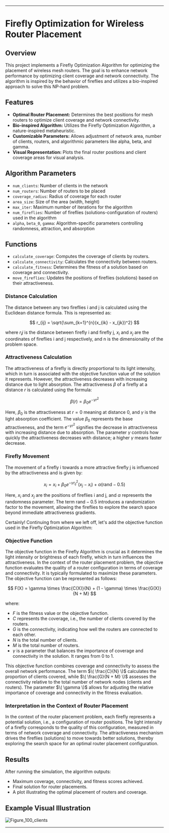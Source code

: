 

---

# Firefly Optimization for Wireless Router Placement

## Overview
This project implements a Firefly Optimization Algorithm for optimizing the placement of wireless mesh routers. The goal is to enhance network performance by optimizing client coverage and network connectivity. The algorithm is inspired by the behavior of fireflies and utilizes a bio-inspired approach to solve this NP-hard problem.

## Features
- **Optimal Router Placement:** Determines the best positions for mesh routers to optimize client coverage and network connectivity.
- **Bio-inspired Algorithm:** Utilizes the Firefly Optimization Algorithm, a nature-inspired metaheuristic.
- **Customizable Parameters:** Allows adjustment of network area, number of clients, routers, and algorithmic parameters like alpha, beta, and gamma.
- **Visual Representation:** Plots the final router positions and client coverage areas for visual analysis.

## Algorithm Parameters
- `num_clients`: Number of clients in the network
- `num_routers`: Number of routers to be placed
- `coverage_radius`: Radius of coverage for each router
- `area_size`: Size of the area (width, height)
- `max_iter`: Maximum number of iterations for the algorithm
- `num_fireflies`: Number of fireflies (solutions-configuration of routers) used in the algorithm
- `alpha`, `beta_0`, `gamma`: Algorithm-specific parameters controlling randomness, attraction, and absorption

## Functions
- `calculate_coverage`: Computes the coverage of clients by routers.
- `calculate_connectivity`: Calculates the connectivity between routers.
- `calculate_fitness`: Determines the fitness of a solution based on coverage and connectivity.
- `move_fireflies`: Updates the positions of fireflies (solutions) based on their attractiveness.

### Distance Calculation
The distance between any two fireflies i and j is calculated using the Euclidean distance formula. This is represented as:

$$ r_{ij} = \sqrt{\sum_{k=1}^{n}(x_{ik} - x_{jk})^2} $$

where $r_ij$ is the distance between firefly i and firefly j, $x_i$ and $x_j$ are the coordinates of fireflies i and j respectively, and n is the dimensionality of the problem space.

### Attractiveness Calculation
The attractiveness of a firefly is directly proportional to its light intensity, which in turn is associated with the objective function value of the solution it represents. However, the attractiveness decreases with increasing distance due to light absorption. The attractiveness $β$ of a firefly at a distance $r$ is calculated using the formula:

$$ \beta(r) = \beta_0 e^{-\gamma r^2} $$

Here, $β_0$ is the attractiveness at $r = 0$ meaning at distance 0, and $γ$ is the light absorption coefficient. The value $β_0$ represents the base attractiveness, and the term $e^{-\gamma r^2}$
 signifies the decrease in attractiveness with increasing distance due to absorption. The parameter $γ$ controls how quickly the attractiveness decreases with distance; a higher $γ$ means faster decrease.

### Firefly Movement
The movement of a firefly i towards a more attractive firefly j is influenced by the attractiveness and is given by:

$$ x_i = x_i + \beta_0 e^{-\gamma r_{ij}^2} (x_j - x_i) + \alpha (\text{rand} - 0.5) $$

Here, $x_i$ and $x_j$ are the positions of fireflies i and j, and $α$ represents the randomness parameter. The term $\text{rand} - 0.5$
 introduces a randomization factor to the movement, allowing the fireflies to explore the search space beyond immediate attractiveness gradients.


Certainly! Continuing from where we left off, let's add the objective function used in the Firefly Optimization Algorithm:

### Objective Function
The objective function in the Firefly Algorithm is crucial as it determines the light intensity or brightness of each firefly, which in turn influences the attractiveness. In the context of the router placement problem, the objective function evaluates the quality of a router configuration in terms of coverage and connectivity. It is typically formulated to maximize these parameters. The objective function can be represented as follows:

$$ F(X) = \gamma \times \frac{C(X)}{N} + (1 - \gamma) \times \frac{G(X)}{N + M} $$

where:
- $F$ is the fitness value or the objective function.
- $C$ represents the coverage, i.e., the number of clients covered by the routers.
- $G$ is the connectivity, indicating how well the routers are connected to each other.
- $N$ is the total number of clients.
- $M$ is the total number of routers.
- $γ$ is a parameter that balances the importance of coverage and connectivity in the solution. It ranges from 0 to 1.

This objective function combines coverage and connectivity to assess the overall network performance. The term $\( \frac{C}{N} \)$ calculates the proportion of clients covered, while $\( \frac{G}{N + M} \)$ assesses the connectivity relative to the total number of network nodes (clients and routers). The parameter $\( \gamma \)$ allows for adjusting the relative importance of coverage and connectivity in the fitness evaluation.

### Interpretation in the Context of Router Placement
In the context of the router placement problem, each firefly represents a potential solution, i.e., a configuration of router positions. The light intensity of a firefly corresponds to the quality of this configuration, measured in terms of network coverage and connectivity. The attractiveness mechanism drives the fireflies (solutions) to move towards better solutions, thereby exploring the search space for an optimal router placement configuration.

## Results
After running the simulation, the algorithm outputs:
- Maximum coverage, connectivity, and fitness scores achieved.
- Final solution for router placements.
- A plot illustrating the optimal placement of routers and coverage.


## Example Visual Illustration
![Figure_100_clients](https://github.com/dancingmadman2/cmp4503/assets/88443368/297e9578-f56d-4c7c-9329-93ece0dd6d83)

---
